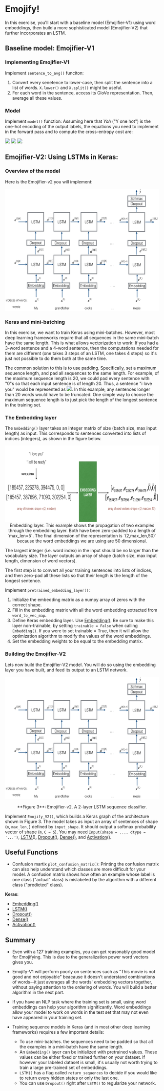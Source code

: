 # Emojify!

In this exercise, you'll start with a baseline model (Emojifier-V1) using word embeddings, then build a more sophisticated model (Emojifier-V2) that further incorporates an LSTM.

## Baseline model: Emojifier-V1
### Implementing Emojifier-V1
Implement `sentence_to_avg()` funciton:
1. Convert every senetence to lower-case, then split the sentence into a list of words. `X.lower()` and `X.split()` might be useful.
2. For each word in the sentence, access its GloVe representation. Then, average all these values.

### Model
Implement `model()` function: Assuming here that $Yoh$ ("Y one hot") is the one-hot encoding of the output labels, the equations you need to implement in the forward pass and to compute the cross-entropy cost are:

<img src="https://latex.codecogs.com/gif.latex?z^{(i)}&space;=&space;W&space;.&space;avg^{(i)}&space;&plus;&space;b">

<img src="https://latex.codecogs.com/gif.latex?a^{(i)}&space;=&space;softmax(z^{(i)})">

<img src="https://latex.codecogs.com/gif.latex?\mathcal{L}^{(i)}&space;=&space;-&space;\sum_{k&space;=&space;0}^{n_y&space;-&space;1}&space;Yoh^{(i)}_k&space;*&space;log(a^{(i)}_k)">

## Emojifier-V2: Using LSTMs in Keras:

### Overview of the model

Here is the Emojifier-v2 you will implement:

<img src="images/emojifier-v2.png" style="width:700px;height:400px;"> 

### Keras and mini-batching

In this exercise, we want to train Keras using mini-batches. However, most deep learning frameworks require that all sequences in the same mini-batch have the same length. This is what allows vectorization to work: If you had a 3-word sentence and a 4-word sentence, then the computations needed for them are different (one takes 3 steps of an LSTM, one takes 4 steps) so it's just not possible to do them both at the same time.

The common solution to this is to use padding. Specifically, set a maximum sequence length, and pad all sequences to the same length. For example, of the maximum sequence length is 20, we could pad every sentence with "0"s so that each input sentence is of length 20. Thus, a sentence "i love you" would be represented as <img src="https://latex.codecogs.com/gif.latex?(e_{i},&space;e_{love},&space;e_{you},&space;\vec{0},&space;\vec{0},&space;\ldots,&space;\vec{0})">. In this example, any sentences longer than 20 words would have to be truncated. One simple way to choose the maximum sequence length is to just pick the length of the longest sentence in the training set. 

### The Embedding layer

The `Embedding()` layer takes an integer matrix of size (batch size, max input length) as input. This corresponds to sentences converted into lists of indices (integers), as shown in the figure below.

<img src="images/embedding1.png" style="width:700px;height:250px;">
<caption><center> Embedding layer. This example shows the propagation of two examples through the embedding layer. Both have been zero-padded to a length of `max_len=5`. The final dimension of the representation is  `(2,max_len,50)` because the word embeddings we are using are 50 dimensional. </center></caption>

The largest integer (i.e. word index) in the input should be no larger than the vocabulary size. The layer outputs an array of shape (batch size, max input length, dimension of word vectors).

The first step is to convert all your training sentences into lists of indices, and then zero-pad all these lists so that their length is the length of the longest sentence. 

Implement `pretrained_embedding_layer()`:
1. Initialize the embedding matrix as a numpy array of zeros with the correct shape.
2. Fill in the embedding matrix with all the word embedding extracted from `word_to_vec_map`.
3. Define Keras embedding layer. Use [Embedding()](https://keras.io/layers/embeddings/). Be sure to make this layer non-trainable, by setting `trainable = False` when calling `Embedding()`. If you were to set trainable = True, then it will allow the optimization algorithm to modify the values of the word embeddings.
4. Set the embedding weights to be equal to the embedding matrix.

### Building the Emojifier-V2

Lets now build the Emojifier-V2 model. You will do so using the embedding layer you have built, and feed its output to an LSTM network. 

<img src="images/emojifier-v2.png" style="width:700px;height:400px;"> <br>
<caption><center> **Figure 3**: Emojifier-v2. A 2-layer LSTM sequence classifier. </center></caption>

Implement `Emojify_V2()`, which builds a Keras graph of the architecture shown in Figure 3. The model takes as input an array of sentences of shape (`m`, `max_len`, ) defined by `input_shape`. It should output a softmax probability vector of shape (`m`, `C = 5`). You may need `Input(shape = ..., dtype = '...')`, [LSTM()](https://keras.io/layers/recurrent/#lstm), [Dropout()](https://keras.io/layers/core/#dropout), [Dense()](https://keras.io/layers/core/#dense), and [Activation()](https://keras.io/activations/).


## Useful Functions

- Confusion martix `plot_confusion_matrix()`: Printing the confusion matrix can also help understand which classes are more difficult for your model. A confusion matrix shows how often an example whose label is one class ("actual" class) is mislabeled by the algorithm with a different class ("predicted" class).

**Keras:**
- [Embedding()](https://keras.io/layers/embeddings/)
- [LSTM()](https://keras.io/layers/recurrent/#lstm)
- [Dropout()](https://keras.io/layers/core/#dropout)
- [Dense()](https://keras.io/layers/core/#dense)
- [Activation()](https://keras.io/activations/)


## Summary

- Even with a 127 training examples, you can get reasonably good model for Emojifying. This is due to the generalization power word vectors gives you.
- Emojify-V1 will perform poorly on sentences such as "This movie is not good and not enjoyable" beacause it doesn't understand combinations of words--it just averages all the words' embedding vectors together, without paying attention to the ordering of words. You will build a better algorithm in the next part.

- If you have an NLP task where the training set is small, using word embeddings can help your algorithm significantly. Word embeddings allow your model to work on words in the test set that may not even have appeared in your training set.
- Training sequence models in Keras (and in most other deep learning frameworks) requires a few important details:
    - To use mini-batches. the sequences need to be padded so that all the examples in a mini-batch have the same length.
    - An `Embedding()` layer can be initialized with pretrained values. These values can be either fixed or trained further on your dataset. If however your labeled dataset is small, it's usually not worth trying to train a large pre-trained set of embeddings.
   -  `LSTM()` has a flag called `return_sequences` to decide if you would like to return every hidden states or only the last one.
   - You can use `Dropout()` right after `LSTM()` to regularize your network.